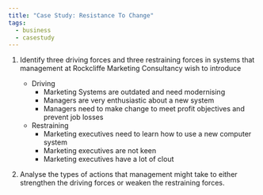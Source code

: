 ```yaml
---
title: "Case Study: Resistance To Change"
tags:
  - business
  - casestudy
---
```

1) Identify three driving forces and three restraining forces in systems that management at Rockcliffe Marketing Consultancy wish to introduce
   
   - Driving
	   - Marketing Systems are outdated and need modernising
	   - Managers are very enthusiastic about a new system
	   - Managers need to make change to meet profit objectives and prevent job losses
   - Restraining
	   - Marketing executives need to learn how to use a new computer system
	   - Marketing executives are not keen
	   - Marketing executives have a lot of clout

2) Analyse the types of actions that management might take to either strengthen the driving forces or weaken the restraining forces.
